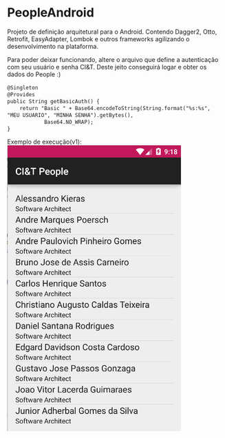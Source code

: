 # PeopleAndroid
Projeto de definição arquitetural para o Android. Contendo Dagger2, Otto, Retrofit, EasyAdapter, Lombok e outros frameworks agilizando o desenvolvimento na plataforma.

Para poder deixar funcionando, altere o arquivo que define a autenticação com seu usuário e senha CI&T. Deste jeito conseguirá logar e obter os dados do People :)


    @Singleton
    @Provides
    public String getBasicAuth() {
        return "Basic " + Base64.encodeToString(String.format("%s:%s", "MEU USUARIO", "MINHA SENHA").getBytes(),
                Base64.NO_WRAP);
    }

Exemplo de execução(v1):
![Tela sendo executada](exemplo1.png)
